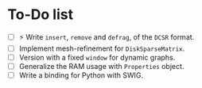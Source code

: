 # To-Do list

- [ ] :zap: Write `insert`, `remove` and `defrag`,  of the `DCSR` format.
- [ ] Implement mesh-refinement for `DiskSparseMatrix`.
- [ ] Version with a fixed `window` for dynamic graphs.
- [ ] Generalize the RAM usage with `Properties` object.
- [ ] Write a binding for Python with SWIG.
